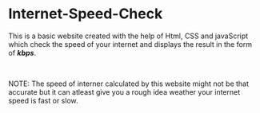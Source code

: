 # Internet-Speed-Check

This is a basic website created with the help of Html, CSS and javaScript which check the speed of your internet and displays the result in the form of ***kbps***.

<br>

NOTE: The speed of interner calculated by this website might not be that accurate but it can atleast give you a rough idea weather your internet speed is fast or slow.
